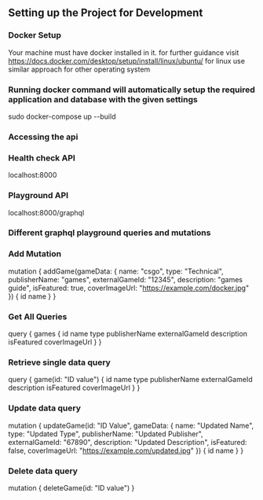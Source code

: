  ## Setting up the Project for Development

  ### Docker Setup
  Your machine must have docker installed in it. for further guidance visit https://docs.docker.com/desktop/setup/install/linux/ubuntu/ for linux
  use similar approach for other operating system

  ### Running docker command will automatically setup the required application and database with the given settings
  sudo docker-compose up --build


### Accessing the api
  ### Health check API
  localhost:8000

  ### Playground API
  localhost:8000/graphql


### Different graphql playground queries and mutations
  ### Add Mutation
  mutation {
    addGame(gameData: {
      name: "csgo",
      type: "Technical",
      publisherName: "games",
      externalGameId: "12345",
      description: "games guide",
      isFeatured: true,
      coverImageUrl: "https://example.com/docker.jpg"
    }) {
      id
      name
    }
  }

  ### Get All Queries
  query {
  games {
    id
    name
    type
    publisherName
    externalGameId
    description
    isFeatured
    coverImageUrl
  }
}

### Retrieve single data query
query {
  game(id: "ID value") {
    id
    name
    type
    publisherName
    externalGameId
    description
    isFeatured
    coverImageUrl
  }
}

### Update data query
mutation {
  updateGame(id: "ID Value", gameData: {
    name: "Updated Name",
    type: "Updated Type",
    publisherName: "Updated Publisher",
    externalGameId: "67890",
    description: "Updated Description",
    isFeatured: false,
    coverImageUrl: "https://example.com/updated.jpg"
  }) {
    id
    name
  }
}

### Delete data query
mutation {
  deleteGame(id: "ID value")
}



